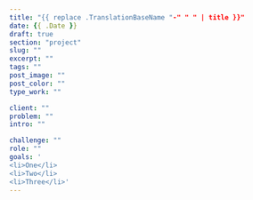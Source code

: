 ```yaml
---
title: "{{ replace .TranslationBaseName "-" " " | title }}"
date: {{ .Date }}
draft: true
section: "project"
slug: ""
excerpt: ""
tags: ""
post_image: ""
post_color: ""
type_work: ""

client: ""
problem: ""
intro: ""

challenge: ""
role: ""
goals: '
<li>One</li>
<li>Two</li>
<li>Three</li>'
---
```

